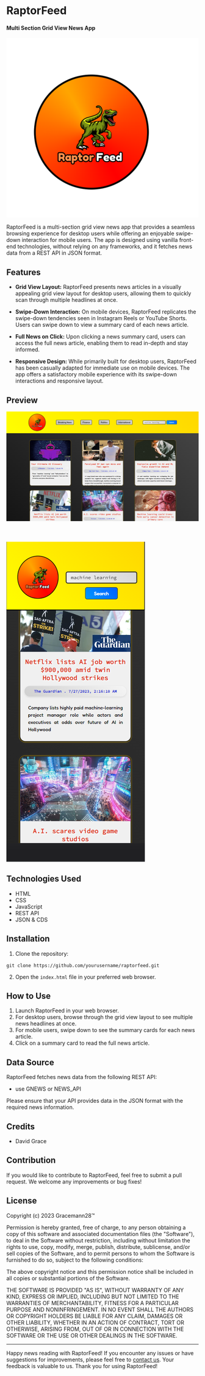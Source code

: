 
# RaptorFeed
#### Multi Section Grid View News App

![RaptorFeed Logo](RaptorFeed-LOGO.png)



RaptorFeed is a multi-section grid view news app that provides a seamless browsing experience for desktop users while offering an enjoyable swipe-down interaction for mobile users. The app is designed using vanilla front-end technologies, without relying on any frameworks, and it fetches news data from a REST API in JSON format.

## Features

- **Grid View Layout:** RaptorFeed presents news articles in a visually appealing grid view layout for desktop users, allowing them to quickly scan through multiple headlines at once.

- **Swipe-Down Interaction:** On mobile devices, RaptorFeed replicates the swipe-down tendencies seen in Instagram Reels or YouTube Shorts. Users can swipe down to view a summary card of each news article.

- **Full News on Click:** Upon clicking a news summary card, users can access the full news article, enabling them to read in-depth and stay informed.

- **Responsive Design:** While primarily built for desktop users, RaptorFeed has been casually adapted for immediate use on mobile devices. The app offers a satisfactory mobile experience with its swipe-down interactions and responsive layout.

## Preview

![RaptorFeed Desktop Preview](desk-view.png)
<br>
<br>
<br>
<br>
![RaptorFeed Mobile Preview](mobile-view.png)

## Technologies Used

- HTML
- CSS
- JavaScript
- REST API
- JSON & CDS


## Installation

1. Clone the repository:
```
git clone https://github.com/yourusername/raptorfeed.git
```

2. Open the `index.html` file in your preferred web browser.

## How to Use

1. Launch RaptorFeed in your web browser.
2. For desktop users, browse through the grid view layout to see multiple news headlines at once.
3. For mobile users, swipe down to see the summary cards for each news article.
4. Click on a summary card to read the full news article.

## Data Source

RaptorFeed fetches news data from the following REST API:

- use GNEWS or NEWS_API

Please ensure that your API provides data in the JSON format with the required news information.

## Credits

- David Grace

## Contribution

If you would like to contribute to RaptorFeed, feel free to submit a pull request. We welcome any improvements or bug fixes!

## License

Copyright (c) 2023 Gracemann28™

Permission is hereby granted, free of charge, to any person obtaining a copy
of this software and associated documentation files (the "Software"), to deal
in the Software without restriction, including without limitation the rights
to use, copy, modify, merge, publish, distribute, sublicense, and/or sell
copies of the Software, and to permit persons to whom the Software is
furnished to do so, subject to the following conditions:

The above copyright notice and this permission notice shall be included in all
copies or substantial portions of the Software.

THE SOFTWARE IS PROVIDED "AS IS", WITHOUT WARRANTY OF ANY KIND, EXPRESS OR
IMPLIED, INCLUDING BUT NOT LIMITED TO THE WARRANTIES OF MERCHANTABILITY,
FITNESS FOR A PARTICULAR PURPOSE AND NONINFRINGEMENT. IN NO EVENT SHALL THE
AUTHORS OR COPYRIGHT HOLDERS BE LIABLE FOR ANY CLAIM, DAMAGES OR OTHER
LIABILITY, WHETHER IN AN ACTION OF CONTRACT, TORT OR OTHERWISE, ARISING FROM,
OUT OF OR IN CONNECTION WITH THE SOFTWARE OR THE USE OR OTHER DEALINGS IN THE
SOFTWARE.

---

Happy news reading with RaptorFeed! If you encounter any issues or have suggestions for improvements, please feel free to [contact us](mailto:gracemann365@gmail.com). Your feedback is valuable to us. Thank you for using RaptorFeed!